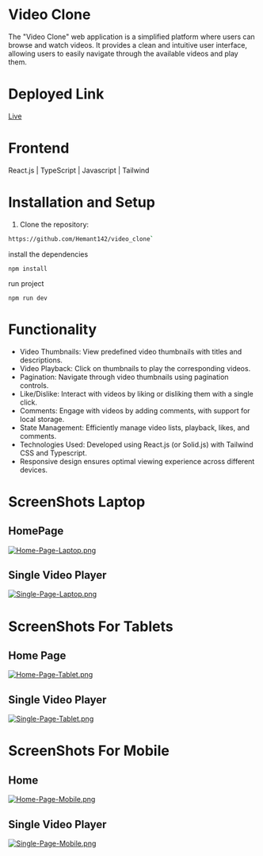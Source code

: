 # Video Clone
The "Video Clone" web application is a simplified platform where users can browse and watch videos. It provides a clean and intuitive user interface, allowing users to easily navigate through the available videos and play them.

# Deployed Link
 [Live](https://video-clone-pearl.vercel.app/)
# Frontend

React.js | TypeScript | Javascript |  Tailwind


# Installation and Setup
1. Clone the repository:

```bash
https://github.com/Hemant142/video_clone` 
```
install the dependencies
```
npm install
```
run project
```
npm run dev
```
# Functionality
- Video Thumbnails: View predefined video thumbnails with titles and descriptions.
- Video Playback: Click on thumbnails to play the corresponding videos.
- Pagination: Navigate through video thumbnails using pagination controls.
- Like/Dislike: Interact with videos by liking or disliking them with a single click.
- Comments: Engage with videos by adding comments, with support for local storage.
- State Management: Efficiently manage video lists, playback, likes, and comments.
- Technologies Used: Developed using React.js (or Solid.js) with Tailwind CSS and Typescript.
- Responsive design ensures optimal viewing experience across different devices.

# ScreenShots  Laptop

## HomePage

[![Home-Page-Laptop.png](https://i.postimg.cc/63QD4nJY/Home-Page-Laptop.png)](https://postimg.cc/hJHCHJGd)

## Single Video Player 

[![Single-Page-Laptop.png](https://i.postimg.cc/cHpGqC2h/Single-Page-Laptop.png)](https://postimg.cc/bD9BkyzS)

# ScreenShots  For Tablets

## Home Page

[![Home-Page-Tablet.png](https://i.postimg.cc/rpsBK5Lg/Home-Page-Tablet.png)](https://postimg.cc/p9NGShrn)

## Single Video Player 

[![Single-Page-Tablet.png](https://i.postimg.cc/d3PpHXZS/Single-Page-Tablet.png)](https://postimg.cc/5Ygsjs3w)


# ScreenShots  For Mobile

## Home

[![Home-Page-Mobile.png](https://i.postimg.cc/VLFpgKfD/Home-Page-Mobile.png)](https://postimg.cc/CzzcLHfq)

## Single Video Player 

[![Single-Page-Mobile.png](https://i.postimg.cc/5tDRyGgN/Single-Page-Mobile.png)](https://postimg.cc/06dfHVhL)

